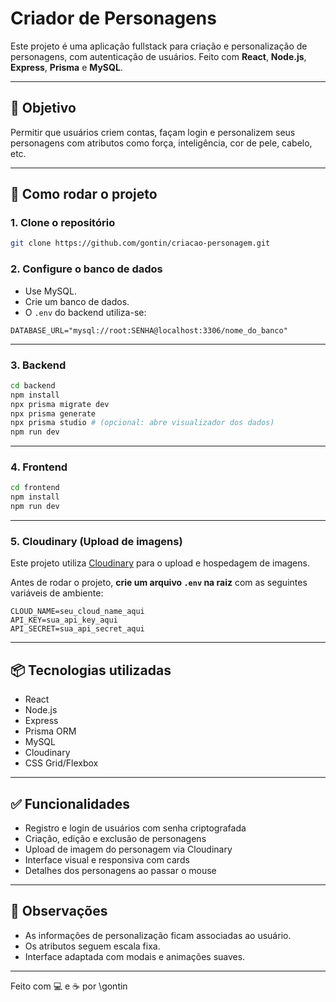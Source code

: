 # Criador de Personagens

Este projeto é uma aplicação fullstack para criação e personalização de personagens, com autenticação de usuários. Feito com **React**, **Node.js**, **Express**, **Prisma** e **MySQL**.

---

## 🌟 Objetivo

Permitir que usuários criem contas, façam login e personalizem seus personagens com atributos como força, inteligência, cor de pele, cabelo, etc.

---

## 🚀 Como rodar o projeto

### 1. Clone o repositório

```bash
git clone https://github.com/gontin/criacao-personagem.git
```

### 2. Configure o banco de dados

* Use MySQL.
* Crie um banco de dados.
* O `.env` do backend utiliza-se:

```
DATABASE_URL="mysql://root:SENHA@localhost:3306/nome_do_banco"
```

---

### 3. Backend

```bash
cd backend
npm install
npx prisma migrate dev
npx prisma generate
npx prisma studio # (opcional: abre visualizador dos dados)
npm run dev
```

---

### 4. Frontend

```bash
cd frontend
npm install
npm run dev
```

---

### 5. Cloudinary (Upload de imagens)


Este projeto utiliza [Cloudinary](https://cloudinary.com/) para o upload e hospedagem de imagens.

Antes de rodar o projeto, **crie um arquivo `.env` na raiz** com as seguintes variáveis de ambiente:

```env
CLOUD_NAME=seu_cloud_name_aqui
API_KEY=sua_api_key_aqui
API_SECRET=sua_api_secret_aqui
```

---

## 📦 Tecnologias utilizadas

* React
* Node.js
* Express
* Prisma ORM
* MySQL
* Cloudinary
* CSS Grid/Flexbox

---

## ✅ Funcionalidades

* Registro e login de usuários com senha criptografada
* Criação, edição e exclusão de personagens
* Upload de imagem do personagem via Cloudinary
* Interface visual e responsiva com cards
* Detalhes dos personagens ao passar o mouse

---

## 📝 Observações

* As informações de personalização ficam associadas ao usuário.
* Os atributos seguem escala fixa.
* Interface adaptada com modais e animações suaves.

---

Feito com 💻 e ☕ por \gontin
